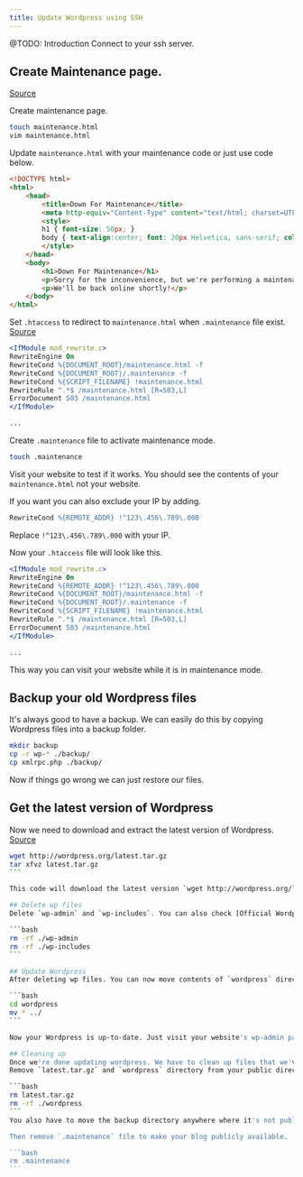 ```yaml
---
title: Update Wordpress using SSH
---
```


@TODO: Introduction
Connect to your ssh server.

## Create Maintenance page.
[Source](http://www.hongkiat.com/blog/wordpress-maintenance/)

Create maintenance page.

```bash
touch maintenance.html
vim maintenance.html
```

Update `maintenance.html` with your maintenance code or just use code below.

```html
<!DOCTYPE html>
<html>
    <head>
        <title>Down For Maintenance</title>
        <meta http-equiv="Content-Type" content="text/html; charset=UTF-8">
        <style>
        h1 { font-size: 50px; }
        body { text-align:center; font: 20px Helvetica, sans-serif; color: #333; }
        </style>
    </head>
    <body>
        <h1>Down For Maintenance</h1>
        <p>Sorry for the inconvenience, but we're performing a maintenance at the moment.</p>
        <p>We'll be back online shortly!</p>
    </body>
</html>
```

Set `.htaccess` to redirect to `maintenance.html` when `.maintenance` file exist.
[Source](http://www.shellhacks.com/en/Redirect-Site-to-Maintenance-Page-using-Apache-and-HTAccess)

```apache
<IfModule mod_rewrite.c>
RewriteEngine On
RewriteCond %{DOCUMENT_ROOT}/maintenance.html -f
RewriteCond %{DOCUMENT_ROOT}/.maintenance -f
RewriteCond %{SCRIPT_FILENAME} !maintenance.html
RewriteRule ^.*$ /maintenance.html [R=503,L]
ErrorDocument 503 /maintenance.html
</IfModule>

...
```

Create `.maintenance` file to activate maintenance mode.

```bash
touch .maintenance
```

Visit your website to test if it works. You should see the contents of your `maintenance.html` not your website.

If you want you can also exclude your IP by adding.

```apache
RewriteCond %{REMOTE_ADDR} !^123\.456\.789\.000
```

Replace `!^123\.456\.789\.000` with your IP.

Now your `.htaccess` file will look like this.

```apache
<IfModule mod_rewrite.c>
RewriteEngine On
RewriteCond %{REMOTE_ADDR} !^123\.456\.789\.000
RewriteCond %{DOCUMENT_ROOT}/maintenance.html -f
RewriteCond %{DOCUMENT_ROOT}/.maintenance -f
RewriteCond %{SCRIPT_FILENAME} !maintenance.html
RewriteRule ^.*$ /maintenance.html [R=503,L]
ErrorDocument 503 /maintenance.html
</IfModule>

...
```

This way you can visit your website while it is in maintenance mode.

## Backup your old Wordpress files
It's always good to have a backup. We can easily do this by copying Wordpress files into a backup folder.

```bash
mkdir backup
cp -r wp-* ./backup/
cp xmlrpc.php ./backup/
```

Now if things go wrong we can just restore our files.

## Get the latest version of Wordpress
Now we need to download and extract the latest version of Wordpress.
[Source](http://code.tutsplus.com/articles/quick-tip-upgrade-your-wordpress-site-via-ssh--wp-27691)

````bash
wget http://wordpress.org/latest.tar.gz
tar xfvz latest.tar.gz
```

This code will download the latest version `wget http://wordpress.org/latest.tar.gz` and extract it `tar xfvz latest.tar.gz`. A new directory `wordpress` will be created that contains latest version of Wordpress.

## Delete wp files
Delete `wp-admin` and `wp-includes`. You can also check [Official Wordpress Docs](https://codex.wordpress.org/Upgrading_WordPress_-_Extended_Instructions#Step_7:_Delete_the_old_WordPress_files) for the list of files to delete.

```bash
rm -rf ./wp-admin
rm -rf ./wp-includes
```

## Update Wordpress
After deleting wp files. You can now move contents of `wordpress` directory to your website directory.

```bash
cd wordpress
mv * ../
```

Now your Wordpress is up-to-date. Just visit your website's wp-admin page to Update the database. Don't forget to always backup your database before updating.

## Cleaning up
Once we're done updating wordpress. We have to clean up files that we've created along the process.
Remove `latest.tar.gz` and `wordpress` directory from your public directory.

```bash
rm latest.tar.gz
rm -rf ./wordpress
```
You also have to move the backup directory anywhere where it's not publicly accessible.

Then remove `.maintenance` file to make your blog publicly available.

```bash
rm .maintenance
```



